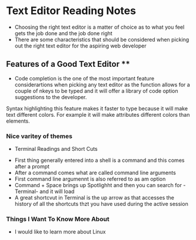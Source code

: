 # Text Editor Reading Notes
- Choosing the right text editor is a matter of choice as to what you feel gets the job done and the job done right
- There are some characteristics that should be considered when picking out the right text editor for the aspiring web developer
## Features of a Good Text Editor **
 - Code completion is the one of the most important feature considerartions when picking any text editor as the function allows for a couple of nkeys to be typed and it will offer a library of code option suggestions to the developer.

Syntax highlighting this feature makes it faster to type because it will make text different colors. For example it will make attributes different colors than elements.

### Nice varitey of themes

* Terminal Readings and Short Cuts
- First thing generally entered into a shell is a command and this comes after a prompt
- After a command comes what are called command line arguments
- First command line argumennt is also referred to as am option
- Command + Space brings up Spotlighht and then you can search for -Terminal- and it will load
- A great shortcvut in Terminal is the up arrow as that accesses the history of all the shortcuts thzt you have used   during the active session
### Things I Want To Know More About
- I would like to learn more about Linux
